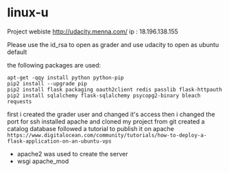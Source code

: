 # linux-u


Project webiste  http://udacity.menna.com/
ip : 18.196.138.155


Please use the id_rsa to open as grader
and use udacity to open as ubuntu default


the following packages are used: 

    apt-get -qqy install python python-pip
    pip2 install --upgrade pip
    pip2 install flask packaging oauth2client redis passlib flask-httpauth
    pip2 install sqlalchemy flask-sqlalchemy psycopg2-binary bleach requests

first i created the grader user and changed it's access
then i changed the port for ssh
installed apache and cloned my project from git
created a catalog database
followed a tutorial to publish it on apache
```https://www.digitalocean.com/community/tutorials/how-to-deploy-a-flask-application-on-an-ubuntu-vps```

- apache2 was used to create the server
- wsgi apache_mod


